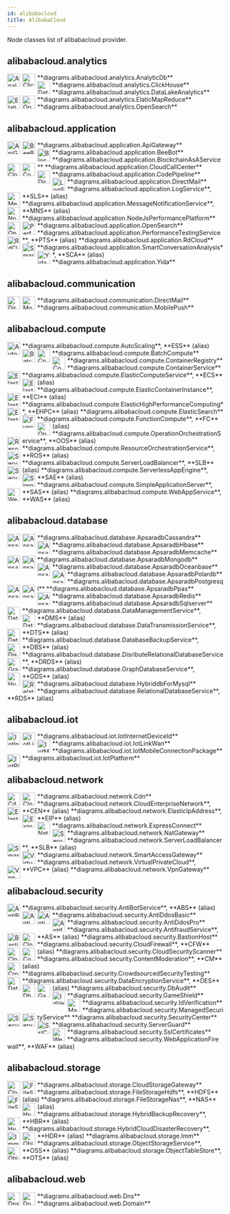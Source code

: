 ```yaml
---
id: alibabacloud
title: AlibabaCloud
---
```


Node classes list of alibabacloud provider.

## alibabacloud.analytics


<img width="30" src="/img/resources/alibabacloud/analytics/analytic-db.png" alt="AnalyticDb" style="float: left; padding-right: 5px;" >
**diagrams.alibabacloud.analytics.AnalyticDb**

<img width="30" src="/img/resources/alibabacloud/analytics/click-house.png" alt="ClickHouse" style="float: left; padding-right: 5px;" >
**diagrams.alibabacloud.analytics.ClickHouse**

<img width="30" src="/img/resources/alibabacloud/analytics/data-lake-analytics.png" alt="DataLakeAnalytics" style="float: left; padding-right: 5px;" >
**diagrams.alibabacloud.analytics.DataLakeAnalytics**

<img width="30" src="/img/resources/alibabacloud/analytics/elatic-map-reduce.png" alt="ElaticMapReduce" style="float: left; padding-right: 5px;" >
**diagrams.alibabacloud.analytics.ElaticMapReduce**

<img width="30" src="/img/resources/alibabacloud/analytics/open-search.png" alt="OpenSearch" style="float: left; padding-right: 5px;" >
**diagrams.alibabacloud.analytics.OpenSearch**

## alibabacloud.application


<img width="30" src="/img/resources/alibabacloud/application/api-gateway.png" alt="ApiGateway" style="float: left; padding-right: 5px;" >
**diagrams.alibabacloud.application.ApiGateway**

<img width="30" src="/img/resources/alibabacloud/application/bee-bot.png" alt="BeeBot" style="float: left; padding-right: 5px;" >
**diagrams.alibabacloud.application.BeeBot**

<img width="30" src="/img/resources/alibabacloud/application/blockchain-as-a-service.png" alt="BlockchainAsAService" style="float: left; padding-right: 5px;" >
**diagrams.alibabacloud.application.BlockchainAsAService**

<img width="30" src="/img/resources/alibabacloud/application/cloud-call-center.png" alt="CloudCallCenter" style="float: left; padding-right: 5px;" >
**diagrams.alibabacloud.application.CloudCallCenter**

<img width="30" src="/img/resources/alibabacloud/application/code-pipeline.png" alt="CodePipeline" style="float: left; padding-right: 5px;" >
**diagrams.alibabacloud.application.CodePipeline**

<img width="30" src="/img/resources/alibabacloud/application/direct-mail.png" alt="DirectMail" style="float: left; padding-right: 5px;" >
**diagrams.alibabacloud.application.DirectMail**

<img width="30" src="/img/resources/alibabacloud/application/log-service.png" alt="LogService" style="float: left; padding-right: 5px;" >
**diagrams.alibabacloud.application.LogService**, **SLS** (alias)

<img width="30" src="/img/resources/alibabacloud/application/message-notification-service.png" alt="MessageNotificationService" style="float: left; padding-right: 5px;" >
**diagrams.alibabacloud.application.MessageNotificationService**, **MNS** (alias)

<img width="30" src="/img/resources/alibabacloud/application/node-js-performance-platform.png" alt="NodeJsPerformancePlatform" style="float: left; padding-right: 5px;" >
**diagrams.alibabacloud.application.NodeJsPerformancePlatform**

<img width="30" src="/img/resources/alibabacloud/application/open-search.png" alt="OpenSearch" style="float: left; padding-right: 5px;" >
**diagrams.alibabacloud.application.OpenSearch**

<img width="30" src="/img/resources/alibabacloud/application/performance-testing-service.png" alt="PerformanceTestingService" style="float: left; padding-right: 5px;" >
**diagrams.alibabacloud.application.PerformanceTestingService**, **PTS** (alias)

<img width="30" src="/img/resources/alibabacloud/application/rd-cloud.png" alt="RdCloud" style="float: left; padding-right: 5px;" >
**diagrams.alibabacloud.application.RdCloud**

<img width="30" src="/img/resources/alibabacloud/application/smart-conversation-analysis.png" alt="SmartConversationAnalysis" style="float: left; padding-right: 5px;" >
**diagrams.alibabacloud.application.SmartConversationAnalysis**, **SCA** (alias)

<img width="30" src="/img/resources/alibabacloud/application/yida.png" alt="Yida" style="float: left; padding-right: 5px;" >
**diagrams.alibabacloud.application.Yida**

## alibabacloud.communication


<img width="30" src="/img/resources/alibabacloud/communication/direct-mail.png" alt="DirectMail" style="float: left; padding-right: 5px;" >
**diagrams.alibabacloud.communication.DirectMail**

<img width="30" src="/img/resources/alibabacloud/communication/mobile-push.png" alt="MobilePush" style="float: left; padding-right: 5px;" >
**diagrams.alibabacloud.communication.MobilePush**

## alibabacloud.compute


<img width="30" src="/img/resources/alibabacloud/compute/auto-scaling.png" alt="AutoScaling" style="float: left; padding-right: 5px;" >
**diagrams.alibabacloud.compute.AutoScaling**, **ESS** (alias)

<img width="30" src="/img/resources/alibabacloud/compute/batch-compute.png" alt="BatchCompute" style="float: left; padding-right: 5px;" >
**diagrams.alibabacloud.compute.BatchCompute**

<img width="30" src="/img/resources/alibabacloud/compute/container-registry.png" alt="ContainerRegistry" style="float: left; padding-right: 5px;" >
**diagrams.alibabacloud.compute.ContainerRegistry**

<img width="30" src="/img/resources/alibabacloud/compute/container-service.png" alt="ContainerService" style="float: left; padding-right: 5px;" >
**diagrams.alibabacloud.compute.ContainerService**

<img width="30" src="/img/resources/alibabacloud/compute/elastic-compute-service.png" alt="ElasticComputeService" style="float: left; padding-right: 5px;" >
**diagrams.alibabacloud.compute.ElasticComputeService**, **ECS** (alias)

<img width="30" src="/img/resources/alibabacloud/compute/elastic-container-instance.png" alt="ElasticContainerInstance" style="float: left; padding-right: 5px;" >
**diagrams.alibabacloud.compute.ElasticContainerInstance**, **ECI** (alias)

<img width="30" src="/img/resources/alibabacloud/compute/elastic-high-performance-computing.png" alt="ElasticHighPerformanceComputing" style="float: left; padding-right: 5px;" >
**diagrams.alibabacloud.compute.ElasticHighPerformanceComputing**, **EHPC** (alias)

<img width="30" src="/img/resources/alibabacloud/compute/elastic-search.png" alt="ElasticSearch" style="float: left; padding-right: 5px;" >
**diagrams.alibabacloud.compute.ElasticSearch**

<img width="30" src="/img/resources/alibabacloud/compute/function-compute.png" alt="FunctionCompute" style="float: left; padding-right: 5px;" >
**diagrams.alibabacloud.compute.FunctionCompute**, **FC** (alias)

<img width="30" src="/img/resources/alibabacloud/compute/operation-orchestration-service.png" alt="OperationOrchestrationService" style="float: left; padding-right: 5px;" >
**diagrams.alibabacloud.compute.OperationOrchestrationService**, **OOS** (alias)

<img width="30" src="/img/resources/alibabacloud/compute/resource-orchestration-service.png" alt="ResourceOrchestrationService" style="float: left; padding-right: 5px;" >
**diagrams.alibabacloud.compute.ResourceOrchestrationService**, **ROS** (alias)

<img width="30" src="/img/resources/alibabacloud/compute/server-load-balancer.png" alt="ServerLoadBalancer" style="float: left; padding-right: 5px;" >
**diagrams.alibabacloud.compute.ServerLoadBalancer**, **SLB** (alias)

<img width="30" src="/img/resources/alibabacloud/compute/serverless-app-engine.png" alt="ServerlessAppEngine" style="float: left; padding-right: 5px;" >
**diagrams.alibabacloud.compute.ServerlessAppEngine**, **SAE** (alias)

<img width="30" src="/img/resources/alibabacloud/compute/simple-application-server.png" alt="SimpleApplicationServer" style="float: left; padding-right: 5px;" >
**diagrams.alibabacloud.compute.SimpleApplicationServer**, **SAS** (alias)

<img width="30" src="/img/resources/alibabacloud/compute/web-app-service.png" alt="WebAppService" style="float: left; padding-right: 5px;" >
**diagrams.alibabacloud.compute.WebAppService**, **WAS** (alias)

## alibabacloud.database


<img width="30" src="/img/resources/alibabacloud/database/apsaradb-cassandra.png" alt="ApsaradbCassandra" style="float: left; padding-right: 5px;" >
**diagrams.alibabacloud.database.ApsaradbCassandra**

<img width="30" src="/img/resources/alibabacloud/database/apsaradb-hbase.png" alt="ApsaradbHbase" style="float: left; padding-right: 5px;" >
**diagrams.alibabacloud.database.ApsaradbHbase**

<img width="30" src="/img/resources/alibabacloud/database/apsaradb-memcache.png" alt="ApsaradbMemcache" style="float: left; padding-right: 5px;" >
**diagrams.alibabacloud.database.ApsaradbMemcache**

<img width="30" src="/img/resources/alibabacloud/database/apsaradb-mongodb.png" alt="ApsaradbMongodb" style="float: left; padding-right: 5px;" >
**diagrams.alibabacloud.database.ApsaradbMongodb**

<img width="30" src="/img/resources/alibabacloud/database/apsaradb-oceanbase.png" alt="ApsaradbOceanbase" style="float: left; padding-right: 5px;" >
**diagrams.alibabacloud.database.ApsaradbOceanbase**

<img width="30" src="/img/resources/alibabacloud/database/apsaradb-polardb.png" alt="ApsaradbPolardb" style="float: left; padding-right: 5px;" >
**diagrams.alibabacloud.database.ApsaradbPolardb**

<img width="30" src="/img/resources/alibabacloud/database/apsaradb-postgresql.png" alt="ApsaradbPostgresql" style="float: left; padding-right: 5px;" >
**diagrams.alibabacloud.database.ApsaradbPostgresql**

<img width="30" src="/img/resources/alibabacloud/database/apsaradb-ppas.png" alt="ApsaradbPpas" style="float: left; padding-right: 5px;" >
**diagrams.alibabacloud.database.ApsaradbPpas**

<img width="30" src="/img/resources/alibabacloud/database/apsaradb-redis.png" alt="ApsaradbRedis" style="float: left; padding-right: 5px;" >
**diagrams.alibabacloud.database.ApsaradbRedis**

<img width="30" src="/img/resources/alibabacloud/database/apsaradb-sqlserver.png" alt="ApsaradbSqlserver" style="float: left; padding-right: 5px;" >
**diagrams.alibabacloud.database.ApsaradbSqlserver**

<img width="30" src="/img/resources/alibabacloud/database/data-management-service.png" alt="DataManagementService" style="float: left; padding-right: 5px;" >
**diagrams.alibabacloud.database.DataManagementService**, **DMS** (alias)

<img width="30" src="/img/resources/alibabacloud/database/data-transmission-service.png" alt="DataTransmissionService" style="float: left; padding-right: 5px;" >
**diagrams.alibabacloud.database.DataTransmissionService**, **DTS** (alias)

<img width="30" src="/img/resources/alibabacloud/database/database-backup-service.png" alt="DatabaseBackupService" style="float: left; padding-right: 5px;" >
**diagrams.alibabacloud.database.DatabaseBackupService**, **DBS** (alias)

<img width="30" src="/img/resources/alibabacloud/database/disribute-relational-database-service.png" alt="DisributeRelationalDatabaseService" style="float: left; padding-right: 5px;" >
**diagrams.alibabacloud.database.DisributeRelationalDatabaseService**, **DRDS** (alias)

<img width="30" src="/img/resources/alibabacloud/database/graph-database-service.png" alt="GraphDatabaseService" style="float: left; padding-right: 5px;" >
**diagrams.alibabacloud.database.GraphDatabaseService**, **GDS** (alias)

<img width="30" src="/img/resources/alibabacloud/database/hybriddb-for-mysql.png" alt="HybriddbForMysql" style="float: left; padding-right: 5px;" >
**diagrams.alibabacloud.database.HybriddbForMysql**

<img width="30" src="/img/resources/alibabacloud/database/relational-database-service.png" alt="RelationalDatabaseService" style="float: left; padding-right: 5px;" >
**diagrams.alibabacloud.database.RelationalDatabaseService**, **RDS** (alias)

## alibabacloud.iot


<img width="30" src="/img/resources/alibabacloud/iot/iot-internet-device-id.png" alt="IotInternetDeviceId" style="float: left; padding-right: 5px;" >
**diagrams.alibabacloud.iot.IotInternetDeviceId**

<img width="30" src="/img/resources/alibabacloud/iot/iot-link-wan.png" alt="IotLinkWan" style="float: left; padding-right: 5px;" >
**diagrams.alibabacloud.iot.IotLinkWan**

<img width="30" src="/img/resources/alibabacloud/iot/iot-mobile-connection-package.png" alt="IotMobileConnectionPackage" style="float: left; padding-right: 5px;" >
**diagrams.alibabacloud.iot.IotMobileConnectionPackage**

<img width="30" src="/img/resources/alibabacloud/iot/iot-platform.png" alt="IotPlatform" style="float: left; padding-right: 5px;" >
**diagrams.alibabacloud.iot.IotPlatform**

## alibabacloud.network


<img width="30" src="/img/resources/alibabacloud/network/cdn.png" alt="Cdn" style="float: left; padding-right: 5px;" >
**diagrams.alibabacloud.network.Cdn**

<img width="30" src="/img/resources/alibabacloud/network/cloud-enterprise-network.png" alt="CloudEnterpriseNetwork" style="float: left; padding-right: 5px;" >
**diagrams.alibabacloud.network.CloudEnterpriseNetwork**, **CEN** (alias)

<img width="30" src="/img/resources/alibabacloud/network/elastic-ip-address.png" alt="ElasticIpAddress" style="float: left; padding-right: 5px;" >
**diagrams.alibabacloud.network.ElasticIpAddress**, **EIP** (alias)

<img width="30" src="/img/resources/alibabacloud/network/express-connect.png" alt="ExpressConnect" style="float: left; padding-right: 5px;" >
**diagrams.alibabacloud.network.ExpressConnect**

<img width="30" src="/img/resources/alibabacloud/network/nat-gateway.png" alt="NatGateway" style="float: left; padding-right: 5px;" >
**diagrams.alibabacloud.network.NatGateway**

<img width="30" src="/img/resources/alibabacloud/network/server-load-balancer.png" alt="ServerLoadBalancer" style="float: left; padding-right: 5px;" >
**diagrams.alibabacloud.network.ServerLoadBalancer**, **SLB** (alias)

<img width="30" src="/img/resources/alibabacloud/network/smart-access-gateway.png" alt="SmartAccessGateway" style="float: left; padding-right: 5px;" >
**diagrams.alibabacloud.network.SmartAccessGateway**

<img width="30" src="/img/resources/alibabacloud/network/virtual-private-cloud.png" alt="VirtualPrivateCloud" style="float: left; padding-right: 5px;" >
**diagrams.alibabacloud.network.VirtualPrivateCloud**, **VPC** (alias)

<img width="30" src="/img/resources/alibabacloud/network/vpn-gateway.png" alt="VpnGateway" style="float: left; padding-right: 5px;" >
**diagrams.alibabacloud.network.VpnGateway**

## alibabacloud.security


<img width="30" src="/img/resources/alibabacloud/security/anti-bot-service.png" alt="AntiBotService" style="float: left; padding-right: 5px;" >
**diagrams.alibabacloud.security.AntiBotService**, **ABS** (alias)

<img width="30" src="/img/resources/alibabacloud/security/anti-ddos-basic.png" alt="AntiDdosBasic" style="float: left; padding-right: 5px;" >
**diagrams.alibabacloud.security.AntiDdosBasic**

<img width="30" src="/img/resources/alibabacloud/security/anti-ddos-pro.png" alt="AntiDdosPro" style="float: left; padding-right: 5px;" >
**diagrams.alibabacloud.security.AntiDdosPro**

<img width="30" src="/img/resources/alibabacloud/security/antifraud-service.png" alt="AntifraudService" style="float: left; padding-right: 5px;" >
**diagrams.alibabacloud.security.AntifraudService**, **AS** (alias)

<img width="30" src="/img/resources/alibabacloud/security/bastion-host.png" alt="BastionHost" style="float: left; padding-right: 5px;" >
**diagrams.alibabacloud.security.BastionHost**

<img width="30" src="/img/resources/alibabacloud/security/cloud-firewall.png" alt="CloudFirewall" style="float: left; padding-right: 5px;" >
**diagrams.alibabacloud.security.CloudFirewall**, **CFW** (alias)

<img width="30" src="/img/resources/alibabacloud/security/cloud-security-scanner.png" alt="CloudSecurityScanner" style="float: left; padding-right: 5px;" >
**diagrams.alibabacloud.security.CloudSecurityScanner**

<img width="30" src="/img/resources/alibabacloud/security/content-moderation.png" alt="ContentModeration" style="float: left; padding-right: 5px;" >
**diagrams.alibabacloud.security.ContentModeration**, **CM** (alias)

<img width="30" src="/img/resources/alibabacloud/security/crowdsourced-security-testing.png" alt="CrowdsourcedSecurityTesting" style="float: left; padding-right: 5px;" >
**diagrams.alibabacloud.security.CrowdsourcedSecurityTesting**

<img width="30" src="/img/resources/alibabacloud/security/data-encryption-service.png" alt="DataEncryptionService" style="float: left; padding-right: 5px;" >
**diagrams.alibabacloud.security.DataEncryptionService**, **DES** (alias)

<img width="30" src="/img/resources/alibabacloud/security/db-audit.png" alt="DbAudit" style="float: left; padding-right: 5px;" >
**diagrams.alibabacloud.security.DbAudit**

<img width="30" src="/img/resources/alibabacloud/security/game-shield.png" alt="GameShield" style="float: left; padding-right: 5px;" >
**diagrams.alibabacloud.security.GameShield**

<img width="30" src="/img/resources/alibabacloud/security/id-verification.png" alt="IdVerification" style="float: left; padding-right: 5px;" >
**diagrams.alibabacloud.security.IdVerification**

<img width="30" src="/img/resources/alibabacloud/security/managed-security-service.png" alt="ManagedSecurityService" style="float: left; padding-right: 5px;" >
**diagrams.alibabacloud.security.ManagedSecurityService**

<img width="30" src="/img/resources/alibabacloud/security/security-center.png" alt="SecurityCenter" style="float: left; padding-right: 5px;" >
**diagrams.alibabacloud.security.SecurityCenter**

<img width="30" src="/img/resources/alibabacloud/security/server-guard.png" alt="ServerGuard" style="float: left; padding-right: 5px;" >
**diagrams.alibabacloud.security.ServerGuard**

<img width="30" src="/img/resources/alibabacloud/security/ssl-certificates.png" alt="SslCertificates" style="float: left; padding-right: 5px;" >
**diagrams.alibabacloud.security.SslCertificates**

<img width="30" src="/img/resources/alibabacloud/security/web-application-firewall.png" alt="WebApplicationFirewall" style="float: left; padding-right: 5px;" >
**diagrams.alibabacloud.security.WebApplicationFirewall**, **WAF** (alias)

## alibabacloud.storage


<img width="30" src="/img/resources/alibabacloud/storage/cloud-storage-gateway.png" alt="CloudStorageGateway" style="float: left; padding-right: 5px;" >
**diagrams.alibabacloud.storage.CloudStorageGateway**

<img width="30" src="/img/resources/alibabacloud/storage/file-storage-hdfs.png" alt="FileStorageHdfs" style="float: left; padding-right: 5px;" >
**diagrams.alibabacloud.storage.FileStorageHdfs**, **HDFS** (alias)

<img width="30" src="/img/resources/alibabacloud/storage/file-storage-nas.png" alt="FileStorageNas" style="float: left; padding-right: 5px;" >
**diagrams.alibabacloud.storage.FileStorageNas**, **NAS** (alias)

<img width="30" src="/img/resources/alibabacloud/storage/hybrid-backup-recovery.png" alt="HybridBackupRecovery" style="float: left; padding-right: 5px;" >
**diagrams.alibabacloud.storage.HybridBackupRecovery**, **HBR** (alias)

<img width="30" src="/img/resources/alibabacloud/storage/hybrid-cloud-disaster-recovery.png" alt="HybridCloudDisasterRecovery" style="float: left; padding-right: 5px;" >
**diagrams.alibabacloud.storage.HybridCloudDisasterRecovery**, **HDR** (alias)

<img width="30" src="/img/resources/alibabacloud/storage/imm.png" alt="Imm" style="float: left; padding-right: 5px;" >
**diagrams.alibabacloud.storage.Imm**

<img width="30" src="/img/resources/alibabacloud/storage/object-storage-service.png" alt="ObjectStorageService" style="float: left; padding-right: 5px;" >
**diagrams.alibabacloud.storage.ObjectStorageService**, **OSS** (alias)

<img width="30" src="/img/resources/alibabacloud/storage/object-table-store.png" alt="ObjectTableStore" style="float: left; padding-right: 5px;" >
**diagrams.alibabacloud.storage.ObjectTableStore**, **OTS** (alias)

## alibabacloud.web


<img width="30" src="/img/resources/alibabacloud/web/dns.png" alt="Dns" style="float: left; padding-right: 5px;" >
**diagrams.alibabacloud.web.Dns**

<img width="30" src="/img/resources/alibabacloud/web/domain.png" alt="Domain" style="float: left; padding-right: 5px;" >
**diagrams.alibabacloud.web.Domain**
